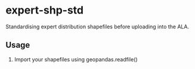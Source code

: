 # expert-shp-std
Standardising expert distribution shapefiles before uploading into the ALA.

## Usage
1. Import your shapefiles using geopandas.readfile()

